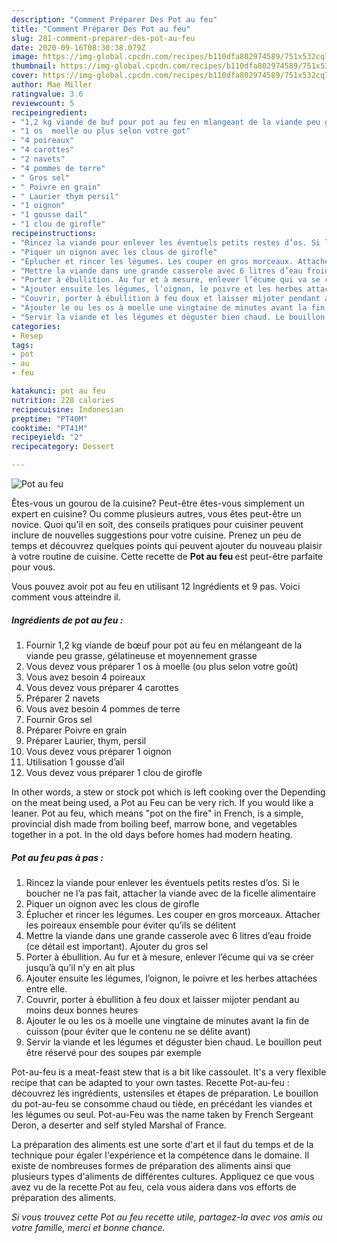 ```yaml
---
description: "Comment Préparer Des Pot au feu"
title: "Comment Préparer Des Pot au feu"
slug: 281-comment-preparer-des-pot-au-feu
date: 2020-09-16T08:30:38.079Z
image: https://img-global.cpcdn.com/recipes/b110dfa802974589/751x532cq70/pot-au-feu-photo-principale-de-la-recette.jpg
thumbnail: https://img-global.cpcdn.com/recipes/b110dfa802974589/751x532cq70/pot-au-feu-photo-principale-de-la-recette.jpg
cover: https://img-global.cpcdn.com/recipes/b110dfa802974589/751x532cq70/pot-au-feu-photo-principale-de-la-recette.jpg
author: Mae Miller
ratingvalue: 3.6
reviewcount: 5
recipeingredient:
- "1,2 kg viande de buf pour pot au feu en mlangeant de la viande peu grasse glatineuse et moyennement grasse"
- "1 os  moelle ou plus selon votre got"
- "4 poireaux"
- "4 carottes"
- "2 navets"
- "4 pommes de terre"
- " Gros sel"
- " Poivre en grain"
- " Laurier thym persil"
- "1 oignon"
- "1 gousse dail"
- "1 clou de girofle"
recipeinstructions:
- "Rincez la viande pour enlever les éventuels petits restes d’os. Si le boucher ne l’a pas fait, attacher la viande avec de la ficelle alimentaire"
- "Piquer un oignon avec les clous de girofle"
- "Éplucher et rincer les légumes. Les couper en gros morceaux. Attacher les poireaux ensemble pour éviter qu’ils se délitent"
- "Mettre la viande dans une grande casserole avec 6 litres d’eau froide (ce détail est important). Ajouter du gros sel"
- "Porter à ébullition. Au fur et à mesure, enlever l’écume qui va se créer jusqu’à qu’il n’y en ait plus"
- "Ajouter ensuite les légumes, l’oignon, le poivre et les herbes attachées entre elle."
- "Couvrir, porter à ébullition à feu doux et laisser mijoter pendant au moins deux bonnes heures"
- "Ajouter le ou les os à moelle une vingtaine de minutes avant la fin de cuisson (pour éviter que le contenu ne se délite avant)"
- "Servir la viande et les légumes et déguster bien chaud. Le bouillon peut être réservé pour des soupes par exemple"
categories:
- Resep
tags:
- pot
- au
- feu

katakunci: pot au feu 
nutrition: 228 calories
recipecuisine: Indonesian
preptime: "PT40M"
cooktime: "PT41M"
recipeyield: "2"
recipecategory: Dessert

---
```



![Pot au feu](https://img-global.cpcdn.com/recipes/b110dfa802974589/751x532cq70/pot-au-feu-photo-principale-de-la-recette.jpg)

Êtes-vous un gourou de la cuisine? Peut-être êtes-vous simplement un expert en cuisine? Ou comme plusieurs autres, vous êtes peut-être un novice. Quoi qu'il en soit, des conseils pratiques pour cuisiner peuvent inclure de nouvelles suggestions pour votre cuisine. Prenez un peu de temps et découvrez quelques points qui peuvent ajouter du nouveau plaisir à votre routine de cuisine. Cette recette de <strong> Pot au feu </strong> est peut-être parfaite pour vous.

<!--inarticleads1-->

Vous pouvez avoir pot au feu en utilisant 12 Ingrédients et 9 pas. Voici comment vous atteindre il.

##### Ingrédients de pot au feu :

1. Fournir 1,2 kg viande de bœuf pour pot au feu en mélangeant de la viande peu grasse, gélatineuse et moyennement grasse
1. Vous devez vous préparer 1 os à moelle (ou plus selon votre goût)
1. Vous avez besoin 4 poireaux
1. Vous devez vous préparer 4 carottes
1. Préparer 2 navets
1. Vous avez besoin 4 pommes de terre
1. Fournir  Gros sel
1. Préparer  Poivre en grain
1. Préparer  Laurier, thym, persil
1. Vous devez vous préparer 1 oignon
1. Utilisation 1 gousse d’ail
1. Vous devez vous préparer 1 clou de girofle


In other words, a stew or stock pot which is left cooking over the Depending on the meat being used, a Pot au Feu can be very rich. If you would like a leaner. Pot au feu, which means &#34;pot on the fire&#34; in French, is a simple, provincial dish made from boiling beef, marrow bone, and vegetables together in a pot. In the old days before homes had modern heating. 

<!--inarticleads2-->

##### Pot au feu pas à pas :

1. Rincez la viande pour enlever les éventuels petits restes d’os. Si le boucher ne l’a pas fait, attacher la viande avec de la ficelle alimentaire
1. Piquer un oignon avec les clous de girofle
1. Éplucher et rincer les légumes. Les couper en gros morceaux. Attacher les poireaux ensemble pour éviter qu’ils se délitent
1. Mettre la viande dans une grande casserole avec 6 litres d’eau froide (ce détail est important). Ajouter du gros sel
1. Porter à ébullition. Au fur et à mesure, enlever l’écume qui va se créer jusqu’à qu’il n’y en ait plus
1. Ajouter ensuite les légumes, l’oignon, le poivre et les herbes attachées entre elle.
1. Couvrir, porter à ébullition à feu doux et laisser mijoter pendant au moins deux bonnes heures
1. Ajouter le ou les os à moelle une vingtaine de minutes avant la fin de cuisson (pour éviter que le contenu ne se délite avant)
1. Servir la viande et les légumes et déguster bien chaud. Le bouillon peut être réservé pour des soupes par exemple


Pot-au-feu is a meat-feast stew that is a bit like cassoulet. It&#39;s a very flexible recipe that can be adapted to your own tastes. Recette Pot-au-feu : découvrez les ingrédients, ustensiles et étapes de préparation. Le bouillon du pot-au-feu se consomme chaud ou tiède, en précédant les viandes et les légumes ou seul. Pot-au-Feu was the name taken by French Sergeant Deron, a deserter and self styled Marshal of France. 

<!--inarticleads1-->

<p>
La préparation des aliments est une sorte d'art et il faut du temps et de la technique pour égaler l'expérience et la compétence dans le domaine. Il existe de nombreuses formes de préparation des aliments ainsi que plusieurs types d'aliments de différentes cultures. Appliquez ce que vous avez vu de la recette Pot au feu, cela vous aidera dans vos efforts de préparation des aliments.
</p>

<p>
<i>Si vous trouvez cette Pot au feu recette utile, partagez-la avec vos amis ou votre famille, merci et bonne chance.</i>
</p>
